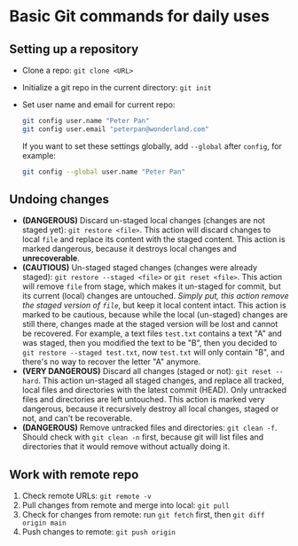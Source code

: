 # Basic Git commands for daily uses
## Setting up a repository

- Clone a repo: `git clone <URL>`

- Initialize a git repo in the current directory: `git init`

- Set user name and email for current repo:

  ```sh
  git config user.name "Peter Pan"
  git config user.email "peterpan@wonderland.com"
  ```

  If you want to set these settings globally, add `--global` after `config`, for example:

  ```sh
  git config --global user.name "Peter Pan"
  ```

## Undoing changes

- **(DANGEROUS)** Discard un-staged local changes (changes are not staged yet): `git restore <file>`. This action will discard changes to local `file` and replace its content with the staged content. This action is marked dangerous, because it destroys local changes and **unrecoverable**.
- **(CAUTIOUS)** Un-staged staged changes (changes were already staged): `git restore --staged <file>` or `git reset <file>`. This action will remove `file` from stage, which makes it un-staged for commit, but its current (local) changes are untouched. *Simply put, this action remove the staged version of `file`*, but keep it local content intact. This action is marked to be cautious, because while the local (un-staged) changes are still there, changes made at the staged version will be lost and cannot be recovered. For example, a text files `test.txt` contains a text "A" and was staged, then you modified the text to be "B", then you decided to `git restore --staged test.txt`, now `test.txt` will only contain "B", and there's no way to recover the letter "A" anymore.
- **(VERY DANGEROUS)** Discard all changes (staged or not): `git reset --hard`. This action un-staged all staged changes, and replace all tracked, local files and directories with the latest commit (HEAD). Only untracked files and directories are left untouched. This action is marked very dangerous, because it recursively destroy all local changes, staged or not, and can't be recoverable.
- **(DANGEROUS)** Remove untracked files and directories: `git clean -f`. Should check with `git clean -n` first, because git will list files and directories that it would remove without actually doing it.

## Work with remote repo

1. Check remote URLs: `git remote -v`
2. Pull changes from remote and merge into local: `git pull`
3. Check for changes from remote:  run `git fetch` first, then `git diff origin main`
4. Push changes to remote: `git push origin`


